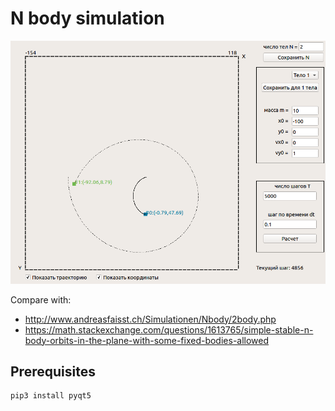 # N body simulation

![Screenshot](img.png)

Compare with:
- http://www.andreasfaisst.ch/Simulationen/Nbody/2body.php
- https://math.stackexchange.com/questions/1613765/simple-stable-n-body-orbits-in-the-plane-with-some-fixed-bodies-allowed

## Prerequisites

```sh
pip3 install pyqt5
```
